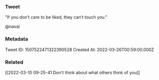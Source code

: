 ### Tweet
"If you don’t care to be liked, they can’t touch you."

@naval

### Metadata
Tweet ID: 1507522471322390528
Created At: 2022-03-26T00:59:00.000Z

### Related
[[2022-03-10 09-25-41 Don't think about what others think of you]]

